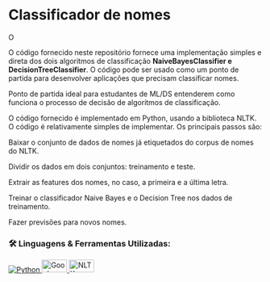 # Classificador de nomes

<a href="https://colab.research.google.com/github/adsLopess/classificador_de_nomes/blob/main/classificador_de_nomes.ipynb" target="_blank"><img height="16" alt="Open in Colab" src = "https://colab.research.google.com/assets/colab-badge.svg"></a>

O código fornecido neste repositório fornece uma implementação simples e direta dos dois algoritmos de classificação **NaiveBayesClassifier e DecisionTreeClassifier**. O código pode ser usado como um ponto de partida para desenvolver aplicações que precisam classificar nomes.

Ponto de partida ideal para estudantes de ML/DS entenderem como funciona o processo de decisão de algoritmos de classificação.

O código fornecido é implementado em Python, usando a biblioteca NLTK. O código é relativamente simples de implementar. Os principais passos são:

Baixar o conjunto de dados de nomes já etiquetados do corpus de nomes do NLTK.

Dividir os dados em dois conjuntos: treinamento e teste.

Extrair as features dos nomes, no caso, a primeira e a última letra.

Treinar o classificador Naive Bayes e o Decision Tree nos dados de treinamento.

Fazer previsões para novos nomes.


### 🛠 Linguagens & Ferramentas Utilizadas:

<p align="left">  
  <a href="https://www.python.org/" target="_blank"> <img alt="Python" src="https://img.shields.io/badge/python%20-%2314354C.svg?&style=for-the-badge&logo=python&logoColor=white" title="Python" /> </a>
  <a href="https://colab.google/" target="_blank"> <img alt="Google-Colab" src="https://cdn.analyticsvidhya.com/wp-content/uploads/2020/03/featured_image-2.jpg" title="Colab" height="25" width="50" /> </a>
  <a href="https://colab.google/" target="_blank"> <img alt="NLTK" src="https://encrypted-tbn0.gstatic.com/images?q=tbn:ANd9GcQs-0TOT6ij4kYqAO6gXMwcbCfH0qkbQ-G3xg&usqp=CAU" title="NLTK" height="25" width="50" /> </a>

  
